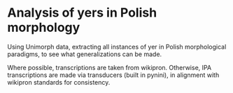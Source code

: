 # Analysis of yers in Polish morphology

Using Unimorph data, extracting all instances of yer in Polish morphological paradigms, to see what generalizations can be made. 

Where possible, transcriptions are taken from wikipron. Otherwise, IPA transcriptions are made via transducers (built in pynini), in alignment with wikipron standards for consistency. 
